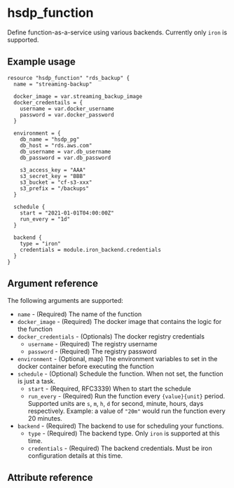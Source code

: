 # hsdp_function

Define function-as-a-service using various backends. Currently
only `iron` is supported. 

## Example usage

```hcl
resource "hsdp_function" "rds_backup" {
  name = "streaming-backup"
  
  docker_image = var.streaming_backup_image
  docker_credentails = {
    username = var.docker_username
    password = var.docker_password
  }
  
  environment = {
    db_name = "hsdp_pg"
    db_host = "rds.aws.com"
    db_username = var.db_username
    db_password = var.db_password
    
    s3_access_key = "AAA"
    s3_secret_key = "BBB"
    s3_bucket = "cf-s3-xxx"
    s3_prefix = "/backups"
  }

  schedule {
    start = "2021-01-01T04:00:00Z"
    run_every = "1d"
  }

  backend {
    type = "iron"
    credentials = module.iron_backend.credentials
  }  
}
```

## Argument reference
The following arguments are supported:

* `name` - (Required) The name of the function
* `docker_image` - (Required) The docker image that contains the logic for the function
* `docker_credentials` - (Optionals) The docker registry credentials
  * `username` - (Required) The registry username
  * `password` - (Required) The registry password  
* `environment` - (Optional, map) The environment variables to set in the docker container before executing the function
* `schedule` - (Optional) Schedule the function. When not set, the function is just a task.
  * `start` - (Required, RFC3339) When to start the schedule
  * `run_every` - (Required) Run the function every `{value}{unit}` period. Supported units are `s`, `m`, `h`, `d` for second, minute, hours, days respectively.
    Example: a value of `"20m"` would run the function every 20 minutes.
* `backend` - (Required) The backend to use for scheduling your functions.
  * `type` - (Required) The backend type. Only `iron` is supported at this time.
  * `credentials` - (Required) The backend credentials. Must be iron configuration details at this time.
    
## Attribute reference

